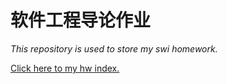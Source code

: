 # 软件工程导论作业
*This repository is used to store my swi homework.*<br>

[Click here to my hw index.](index.md)